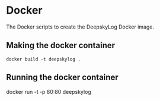 # Docker
The Docker scripts to create the DeepskyLog Docker image.

## Making the docker container
`docker build -t deepskylog .`

## Running the docker container
docker run -t -p 80:80 deepskylog
